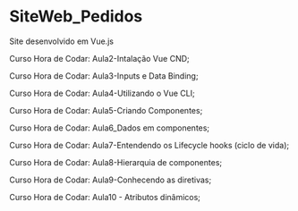 # SiteWeb_Pedidos
 Site desenvolvido em Vue.js

Curso Hora de Codar: Aula2-Intalação Vue CND;

Curso Hora de Codar: Aula3-Inputs e Data Binding;

Curso Hora de Codar: Aula4-Utilizando o Vue CLI;

Curso Hora de Codar: Aula5-Criando Componentes;

Curso Hora de Codar: Aula6_Dados em componentes;

Curso Hora de Codar: Aula7-Entendendo os Lifecycle hooks (ciclo de vida);

Curso Hora de Codar: Aula8-Hierarquia de componentes;

Curso Hora de Codar: Aula9-Conhecendo as diretivas;

Curso Hora de Codar: Aula10 - Atributos dinâmicos;